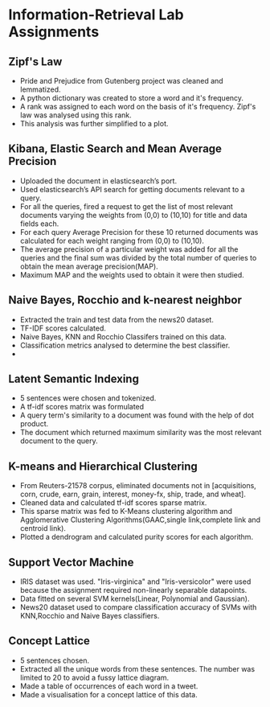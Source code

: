 # Information-Retrieval Lab Assignments
## **Zipf's Law**
- Pride and Prejudice from Gutenberg project was cleaned and lemmatized.
- A python dictionary was created to store a word and it's frequency.
- A rank was assigned to each word on the basis of it's frequency. Zipf's law was analysed using this rank.
- This analysis was further simplified to a plot.

## **Kibana, Elastic Search and Mean Average Precision**
- Uploaded the document in elasticsearch’s port.
- Used elasticsearch’s API search for getting documents relevant to a query.
- For all the queries, fired a request to get the list of most relevant documents varying the weights from (0,0) to (10,10) for title and data fields each.
- For each query Average Precision for these 10 returned documents was calculated for each weight ranging from (0,0) to (10,10).
- The average precision of a particular weight was added for all the queries and the final sum was divided by the total number of queries to obtain the mean average precision(MAP).
- Maximum MAP and the weights used to obtain it were then studied.

## **Naive Bayes, Rocchio and k-nearest neighbor**
- Extracted the train and test data from the news20 dataset.
- TF-IDF scores calculated.
- Naive Bayes, KNN and Rocchio Classifers trained on this data.
- Classification metrics analysed to determine the best classifier.
- 
## **Latent Semantic Indexing**
- 5 sentences were chosen and tokenized.
- A tf-idf scores matrix was formulated
- A query term's similarity to a document was found with the help of dot product.
- The document which returned maximum similarity was the most relevant document to the query.
## **K-means and Hierarchical Clustering**
- From Reuters-21578 corpus, eliminated documents not in [acquisitions, corn, crude, earn, grain, interest, money-fx, ship, trade, and wheat].
- Cleaned data and calculated tf-idf scores sparse matrix.
- This sparse matrix was fed to K-Means clustering algorithm and Agglomerative Clustering Algorithms(GAAC,single link,complete link and centroid link).
- Plotted a dendrogram and calculated purity scores for each algorithm.

## **Support Vector Machine**
- IRIS dataset was used. "Iris-virginica" and "Iris-versicolor" were used because the assignment required non-linearly separable datapoints.
- Data fitted on several SVM kernels(Linear, Polynomial and Gaussian).
- News20 dataset used to compare classification accuracy of SVMs with KNN,Rocchio and Naive Bayes classifiers.

## **Concept Lattice**
- 5 sentences chosen.
- Extracted all the unique words from these sentences. The number was limited to 20 to avoid a fussy lattice diagram.
- Made a table of occurrences of each word in a tweet.
- Made a visualisation for a concept lattice of this data.


